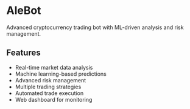 # AleBot

Advanced cryptocurrency trading bot with ML-driven analysis and risk management.

## Features

- Real-time market data analysis
- Machine learning-based predictions
- Advanced risk management
- Multiple trading strategies
- Automated trade execution
- Web dashboard for monitoring